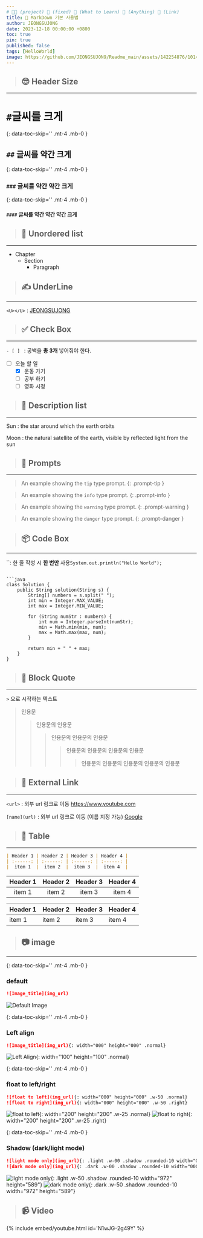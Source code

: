 ```yaml
---
# 👨‍💻 (project) 📌 (fixed) 📖 (What to Learn) 🧷 (Anything) 🌱 (Link)
title: 📌 MarkDown 기본 사용법
author: JEONGSUJONG
date: 2023-12-18 00:00:00 +0800
toc: true
pin: true
published: false
tags: [HelloWorld]
image: https://github.com/JEONGSUJON9/Readme_main/assets/142254876/10148581-42f2-423b-8f05-bfe5dfb364a0
---
```


> ## 😎 Header Size

---

# `#`글씨를 크게

{: data-toc-skip='' .mt-4 .mb-0 }

## `##` 글씨를 약간 크게

{: data-toc-skip='' .mt-4 .mb-0 }

### `###` 글씨를 약간 약간 크게

{: data-toc-skip='' .mt-4 .mb-0 }

#### `####` 글씨를 약간 약간 약간 크게

> ## 📌 Unordered list

---

- Chapter
  - Section
    - Paragraph

> ## ✍ UnderLine

---

`<U></U>` : <U>JEONGSUJONG</U>

> ## ✅ Check Box

---

`- [ ] ` : 공백을 **총 3개** 넣어줘야 한다.

- [ ] 오늘 할 일
  - [x] 운동 가기
  - [ ] 공부 하기
  - [ ] 영화 시청

> ## 💬 Description list

---

Sun
: the star around which the earth orbits

Moon
: the natural satellite of the earth, visible by reflected light from the sun

> ## 🚨 Prompts

---

> An example showing the `tip` type prompt.
{: .prompt-tip }

> An example showing the `info` type prompt.
{: .prompt-info }

> An example showing the `warning` type prompt.
{: .prompt-warning }

> An example showing the `danger` type prompt.
{: .prompt-danger }

> ## 📦 Code Box

---

``: 한 줄 작성 시 **한 번만** 사용`System.out.println("Hello World");`

````: 여러 줄 작성 시 **총 3개** 사용

```java
class Solution {
    public String solution(String s) {
        String[] numbers = s.split(" ");
        int min = Integer.MAX_VALUE;
        int max = Integer.MIN_VALUE;

        for (String numStr : numbers) {
            int num = Integer.parseInt(numStr);
            min = Math.min(min, num);
            max = Math.max(max, num);
        }

        return min + " " + max;
    }
}

````

> ## 🤷 Block Quote

---

`>` 으로 시작하는 텍스트

> 인용문
>
> > 인용문의 인용문
> >
> > > 인용문의 인용문의 인용문
> > >
> > > > 인용문의 인용문의 인용문의 인용문
> > > >
> > > > > 인용문의 인용문의 인용문의 인용문의 인용문

> ## 🏹 External Link

---

`<url>` : 외부 url 링크로 이동
<https://www.youtube.com>

`[name](url)` : 외부 url 링크로 이동 (이름 지정 가능)
[Google](https://www.google.co.kr)

> ## 🎫 Table

---

```md
| Header 1 | Header 2 | Header 3 | Header 4 |
| :------: | :------: | :------: | :------: |
|  item 1  |  item 2  |  item 3  |  item 4  |
```

| Header 1 | Header 2 | Header 3 | Header 4 |
| :------: | :------: | :------: | :------: |
|  item 1  |  item 2  |  item 3  |  item 4  |

| Header 1 | Header 2 | Header 3 | Header 4 |
| :------- | :------- | :------- | :------- |
| item 1   | item 2   | item 3   | item 4   |

> ## 📷 image

---

{: data-toc-skip='' .mt-4 .mb-0 }

### default

```md
![Image_title](img_url)
```

![Default Image](https://github.com/JEONGSUJONG/Readme_main/assets/142254876/719d9ee7-ec4c-48e7-a116-4253557c2ad2)

{: data-toc-skip='' .mt-4 .mb-0 }

### Left align

```md
![Image_title](img_url){: width="000" height="000" .normal}
```

![Left Align](https://github.com/JEONGSUJONG/Readme_main/assets/142254876/719d9ee7-ec4c-48e7-a116-4253557c2ad2){: width="100" height="100" .normal}

{: data-toc-skip='' .mt-4 .mb-0 }

### float to left/right

```md
![float to left](img_url){: width="000" height="000" .w-50 .normal}
![float to right](img_url){: width="000" height="000" .w-50 .right}
```

![float to left](https://github.com/JEONGSUJONG/Readme_main/assets/142254876/719d9ee7-ec4c-48e7-a116-4253557c2ad2){: width="200" height="200" .w-25 .normal}
![float to right](https://github.com/JEONGSUJONG/Readme_main/assets/142254876/719d9ee7-ec4c-48e7-a116-4253557c2ad2){: width="200" height="200" .w-25 .right}

{: data-toc-skip='' .mt-4 .mb-0 }

### Shadow (dark/light mode)

```md
![light mode only](img_url){: .light .w-00 .shadow .rounded-10 width="000" height="000"}
![dark mode only](img_url){: .dark .w-00 .shadow .rounded-10 width="000" height="000"}
```

![light mode only](https://github.com/JEONGSUJONG/Readme_main/assets/142254876/84665228-758a-4815-b59a-f12564d5ec3d){: .light .w-50 .shadow .rounded-10 width="972" height="589"}
![dark mode only](https://github.com/JEONGSUJONG/Readme_main/assets/142254876/84665228-758a-4815-b59a-f12564d5ec3d){: .dark .w-50 .shadow .rounded-10 width="972" height="589"}

> ## 📹 Video

{% include embed/youtube.html id='N1wJG-2g49Y' %}
